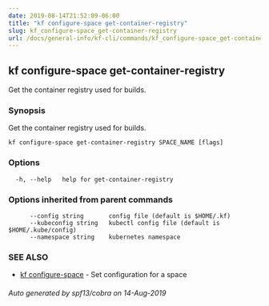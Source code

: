 ```yaml
---
date: 2019-08-14T21:52:09-06:00
title: "kf configure-space get-container-registry"
slug: kf_configure-space_get-container-registry
url: /docs/general-info/kf-cli/commands/kf_configure-space_get-container-registry/
---
```

## kf configure-space get-container-registry

Get the container registry used for builds.

### Synopsis

Get the container registry used for builds.

```
kf configure-space get-container-registry SPACE_NAME [flags]
```

### Options

```
  -h, --help   help for get-container-registry
```

### Options inherited from parent commands

```
      --config string       config file (default is $HOME/.kf)
      --kubeconfig string   kubectl config file (default is $HOME/.kube/config)
      --namespace string    kubernetes namespace
```

### SEE ALSO

* [kf configure-space](/docs/general-info/kf-cli/commands/kf_configure-space/)	 - Set configuration for a space

###### Auto generated by spf13/cobra on 14-Aug-2019
